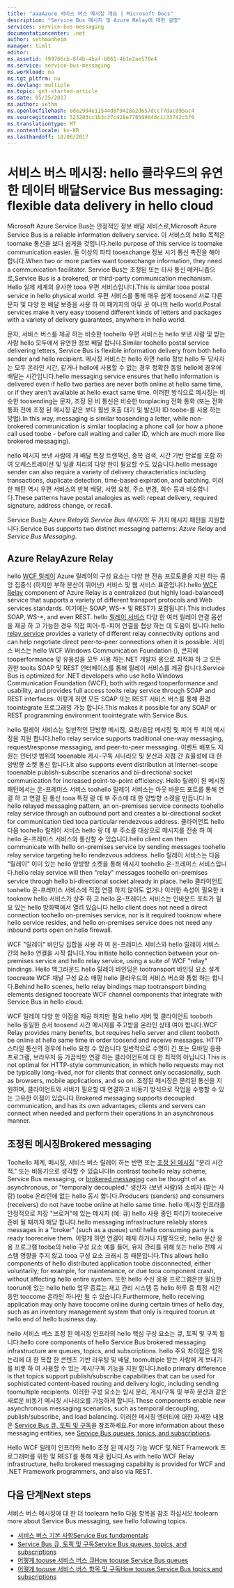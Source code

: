 ```yaml
---
title: "aaaAzure 서비스 버스 메시징 개요 | Microsoft Docs"
description: "Service Bus 메시지 및 Azure Relay에 대한 설명"
services: service-bus-messaging
documentationcenter: .net
author: sethmanheim
manager: timlt
editor: 
ms.assetid: f99766cb-8f4b-4baf-b061-4b1e2ae570e4
ms.service: service-bus-messaging
ms.workload: na
ms.tgt_pltfrm: na
ms.devlang: multiple
ms.topic: get-started-article
ms.date: 05/25/2017
ms.author: sethm
ms.openlocfilehash: ede2904e11544d8f9428a2d657dcc77dacd95ac4
ms.sourcegitcommit: 523283cc1b3c37c428e77850964dc1c33742c5f0
ms.translationtype: MT
ms.contentlocale: ko-KR
ms.lasthandoff: 10/06/2017
---
```

# <a name="service-bus-messaging-flexible-data-delivery-in-hello-cloud"></a><span data-ttu-id="c6d7e-103">서비스 버스 메시징: hello 클라우드의 유연한 데이터 배달</span><span class="sxs-lookup"><span data-stu-id="c6d7e-103">Service Bus messaging: flexible data delivery in hello cloud</span></span>
<span data-ttu-id="c6d7e-104">Microsoft Azure Service Bus는 안정적인 정보 배달 서비스로,</span><span class="sxs-lookup"><span data-stu-id="c6d7e-104">Microsoft Azure Service Bus is a reliable information delivery service.</span></span> <span data-ttu-id="c6d7e-105">이 서비스의 hello 목적은 toomake 통신을 보다 쉽게을 것입니다.</span><span class="sxs-lookup"><span data-stu-id="c6d7e-105">hello purpose of this service is toomake communication easier.</span></span> <span data-ttu-id="c6d7e-106">둘 이상의 파티 tooexchange 정보 시기 통신 촉진을 해야 합니다.</span><span class="sxs-lookup"><span data-stu-id="c6d7e-106">When two or more parties want tooexchange information, they need a communication facilitator.</span></span> <span data-ttu-id="c6d7e-107">Service Bus는 조정된 또는 타사 통신 메커니즘으로,</span><span class="sxs-lookup"><span data-stu-id="c6d7e-107">Service Bus is a brokered, or third-party communication mechanism.</span></span> <span data-ttu-id="c6d7e-108">Hello 실제 세계의 유사한 tooa 우편 서비스입니다.</span><span class="sxs-lookup"><span data-stu-id="c6d7e-108">This is similar tooa postal service in hello physical world.</span></span> <span data-ttu-id="c6d7e-109">우편 서비스를 통해 매우 쉽게 toosend 서로 다른 문자 및 다양 한 배달 보증을 사용 하 여 패키지의 아무 곳 이나의 hello world.</span><span class="sxs-lookup"><span data-stu-id="c6d7e-109">Postal services make it very easy toosend different kinds of letters and packages with a variety of delivery guarantees, anywhere in hello world.</span></span>

<span data-ttu-id="c6d7e-110">문자, 서비스 버스를 제공 하는 비슷한 toohello 우편 서비스는 hello 보낸 사람 및 받는 사람 hello 모두에서 유연한 정보 배달 합니다.</span><span class="sxs-lookup"><span data-stu-id="c6d7e-110">Similar toohello postal service delivering letters, Service Bus is flexible information delivery from both hello sender and hello recipient.</span></span> <span data-ttu-id="c6d7e-111">메시징 서비스는 hello 하면 hello 정보 hello 두 당사자는 모두 온라인 시간, 같거나 hello에 사용할 수 없는 경우 정확한 동일 hello에 경우에 배달는 시간입니다.</span><span class="sxs-lookup"><span data-stu-id="c6d7e-111">hello messaging service ensures that hello information is delivered even if hello two parties are never both online at hello same time, or if they aren't available at hello exact same time.</span></span> <span data-ttu-id="c6d7e-112">이러한 방식으로 메시징는 비슷한 toosending는 문자, 조정 된 비 통신은 비슷한 tooplacing 전화 통화 (또는 전화 통화 전에 조정 된 메시징 같은 보다 훨씬 호출 대기 및 발신자 ID toobe-를 사용 하는 방법).</span><span class="sxs-lookup"><span data-stu-id="c6d7e-112">In this way, messaging is similar toosending a letter, while non-brokered communication is similar tooplacing a phone call (or how a phone call used toobe - before call waiting and caller ID, which are much more like brokered messaging).</span></span>

<span data-ttu-id="c6d7e-113">hello 메시지 보낸 사람에 게 배달 특징 트랜잭션, 중복 검색, 시간 기반 만료를 포함 하 여 오케스트레이션 및 일괄 처리의 다양 한이 필요할 수도 있습니다.</span><span class="sxs-lookup"><span data-stu-id="c6d7e-113">hello message sender can also require a variety of delivery characteristics including transactions, duplicate detection, time-based expiration, and batching.</span></span> <span data-ttu-id="c6d7e-114">이러한 패턴 역시 우편 서비스의 반복 배달, 서명 요청, 주소 변경, 회수 등과 비슷합니다.</span><span class="sxs-lookup"><span data-stu-id="c6d7e-114">These patterns have postal analogies as well: repeat delivery, required signature, address change, or recall.</span></span>

<span data-ttu-id="c6d7e-115">Service Bus는 *Azure Relay*와 *Service Bus 메시지*의 두 가지 메시지 패턴을 지원합니다.</span><span class="sxs-lookup"><span data-stu-id="c6d7e-115">Service Bus supports two distinct messaging patterns: *Azure Relay* and *Service Bus Messaging*.</span></span>

## <a name="azure-relay"></a><span data-ttu-id="c6d7e-116">Azure Relay</span><span class="sxs-lookup"><span data-stu-id="c6d7e-116">Azure Relay</span></span>
<span data-ttu-id="c6d7e-117">hello [WCF 릴레이](../service-bus-relay/relay-what-is-it.md) Azure 릴레이의 구성 요소는 다양 한 전송 프로토콜을 지원 하는 중앙 집중식 (하지만 부하 분산이 뛰어난) 서비스 및 웹 서비스 표준입니다.</span><span class="sxs-lookup"><span data-stu-id="c6d7e-117">hello [WCF Relay](../service-bus-relay/relay-what-is-it.md) component of Azure Relay is a centralized (but highly load-balanced) service that supports a variety of different transport protocols and Web services standards.</span></span> <span data-ttu-id="c6d7e-118">여기에는 SOAP, WS-* 및 REST가 포함됩니다.</span><span class="sxs-lookup"><span data-stu-id="c6d7e-118">This includes SOAP, WS-*, and even REST.</span></span> <span data-ttu-id="c6d7e-119">hello [릴레이 서비스](../service-bus-relay/service-bus-dotnet-how-to-use-relay.md) 다양 한 여러 릴레이 연결 옵션을 제공 하 고 가능한 경우 직접 피어-투-피어 연결을 협상 하는 데 도움이 됩니다.</span><span class="sxs-lookup"><span data-stu-id="c6d7e-119">hello [relay service](../service-bus-relay/service-bus-dotnet-how-to-use-relay.md) provides a variety of different relay connectivity options and can help negotiate direct peer-to-peer connections when it is possible.</span></span> <span data-ttu-id="c6d7e-120">서비스 버스는 hello WCF Windows Communication Foundation (), 큰지에 tooperformance 및 유용성을 모두 사용 하는.NET 개발자 용으로 최적화 하 고 모든 권한 tooits SOAP 및 REST 인터페이스를 통해 릴레이 서비스를 제공 합니다.</span><span class="sxs-lookup"><span data-stu-id="c6d7e-120">Service Bus is optimized for .NET developers who use hello Windows Communication Foundation (WCF), both with regard tooperformance and usability, and provides full access tooits relay service through SOAP and REST interfaces.</span></span> <span data-ttu-id="c6d7e-121">이렇게 하면 모든 SOAP 또는 REST 서비스 버스를 통해 환경 toointegrate 프로그래밍 가능 합니다.</span><span class="sxs-lookup"><span data-stu-id="c6d7e-121">This makes it possible for any SOAP or REST programming environment toointegrate with Service Bus.</span></span>

<span data-ttu-id="c6d7e-122">hello 릴레이 서비스는 일반적인 단방향 메시징, 요청/응답 메시징 및 피어 투 피어 메시징을 지원 합니다.</span><span class="sxs-lookup"><span data-stu-id="c6d7e-122">hello relay service supports traditional one-way messaging, request/response messaging, and peer-to-peer messaging.</span></span> <span data-ttu-id="c6d7e-123">이벤트 배포도 지원는 인터넷 범위의 tooenable 게시-구독 시나리오 및 분산과 지점 간 효율성에 대 한 양방향 소켓 통신 합니다.</span><span class="sxs-lookup"><span data-stu-id="c6d7e-123">It also supports event distribution at Internet-scope tooenable publish-subscribe scenarios and bi-directional socket communication for increased point-to-point efficiency.</span></span> <span data-ttu-id="c6d7e-124">Hello 릴레이 된 메시징 패턴에서는 온-프레미스 서비스 toohello 릴레이 서비스는 아웃 바운드 포트를 통해 연결 하 고 연결 된 통신 tooa 특정 랑 데 부 주소에 대 한 양방향 소켓을 만듭니다.</span><span class="sxs-lookup"><span data-stu-id="c6d7e-124">In hello relayed messaging pattern, an on-premises service connects toohello relay service through an outbound port and creates a bi-directional socket for communication tied tooa particular rendezvous address.</span></span> <span data-ttu-id="c6d7e-125">클라이언트 hello 다음 toohello 릴레이 서비스 hello 랑 데 부 주소를 대상으로 메시지를 전송 하 여 hello 온-프레미스 서비스와 통신할 수 있습니다.</span><span class="sxs-lookup"><span data-stu-id="c6d7e-125">hello client can then communicate with hello on-premises service by sending messages toohello relay service targeting hello rendezvous address.</span></span> <span data-ttu-id="c6d7e-126">hello 릴레이 서비스는 다음 "릴레이" 이미 있는 hello 양방향 소켓을 통해 메시지 toohello 온-프레미스 서비스입니다.</span><span class="sxs-lookup"><span data-stu-id="c6d7e-126">hello relay service will then "relay" messages toohello on-premises service through hello bi-directional socket already in place.</span></span> <span data-ttu-id="c6d7e-127">hello 클라이언트 toohello 온-프레미스 서비스에 직접 연결 하지 않아도 없거나 이러한 속성이 필요한 it tooknow hello 서비스가 상주 하 고 hello 온-프레미스 서비스는 인바운드 포트가 필요 있는 hello 방화벽에서 열려 있습니다.</span><span class="sxs-lookup"><span data-stu-id="c6d7e-127">hello client does not need a direct connection toohello on-premises service, nor is it required tooknow where hello service resides, and hello on-premises service does not need any inbound ports open on hello firewall.</span></span>

<span data-ttu-id="c6d7e-128">WCF "릴레이" 바인딩 집합을 사용 하 여 온-프레미스 서비스와 hello 릴레이 서비스 간의 hello 연결을 시작 합니다.</span><span class="sxs-lookup"><span data-stu-id="c6d7e-128">You initiate hello connection between your on-premises service and hello relay service, using a suite of WCF "relay" bindings.</span></span> <span data-ttu-id="c6d7e-129">Hello 백그라운드 hello 릴레이 바인딩은 tootransport 바인딩 요소 설계 toocreate WCF 채널 구성 요소 매핑 hello 클라우드의 서비스 버스와 통합 하는 합니다.</span><span class="sxs-lookup"><span data-stu-id="c6d7e-129">Behind hello scenes, hello relay bindings map tootransport binding elements designed toocreate WCF channel components that integrate with Service Bus in hello cloud.</span></span>

<span data-ttu-id="c6d7e-130">WCF 릴레이 다양 한 이점을 제공 하지만 필요 hello 서버 및 클라이언트 tooboth hello 동일한 순서 toosend 시간 메시지를 주고받을 온라인 상태 여야 합니다.</span><span class="sxs-lookup"><span data-stu-id="c6d7e-130">WCF Relay provides many benefits, but requires hello server and client tooboth be online at hello same time in order toosend and receive messages.</span></span> <span data-ttu-id="c6d7e-131">HTTP 스타일 통신의 경우에 hello 요청 수 있습니다 일반적으로 수명이 긴 또는 모바일 응용 프로그램, 브라우저 등 가끔씩만 연결 하는 클라이언트에 대 한 최적의 아닙니다.</span><span class="sxs-lookup"><span data-stu-id="c6d7e-131">This is not optimal for HTTP-style communication, in which hello requests may not be typically long-lived, nor for clients that connect only occasionally, such as browsers, mobile applications, and so on.</span></span> <span data-ttu-id="c6d7e-132">조정된 메시징은 분리된 통신을 지원하며, 클라이언트와 서버가 필요할 때 연결하고 비동기 방식으로 작업을 수행할 수 있는 고유한 이점이 있습니다.</span><span class="sxs-lookup"><span data-stu-id="c6d7e-132">Brokered messaging supports decoupled communication, and has its own advantages; clients and servers can connect when needed and perform their operations in an asynchronous manner.</span></span>

## <a name="brokered-messaging"></a><span data-ttu-id="c6d7e-133">조정된 메시징</span><span class="sxs-lookup"><span data-stu-id="c6d7e-133">Brokered messaging</span></span>
<span data-ttu-id="c6d7e-134">Toohello 체계, 메시징, 서비스 버스 릴레이 하는 반면 또는 [조정 된 메시징](service-bus-queues-topics-subscriptions.md) "분리 시간적." 또는 비동기으로 생각할 수 있습니다</span><span class="sxs-lookup"><span data-stu-id="c6d7e-134">In contrast toohello relay scheme, Service Bus messaging, or [brokered messaging](service-bus-queues-topics-subscriptions.md) can be thought of as asynchronous, or "temporally decoupled."</span></span> <span data-ttu-id="c6d7e-135">생산자 (보낸 사람)와 소비자 (받는 사람) toobe 온라인에 없는 hello 동시 합니다.</span><span class="sxs-lookup"><span data-stu-id="c6d7e-135">Producers (senders) and consumers (receivers) do not have toobe online at hello same time.</span></span> <span data-ttu-id="c6d7e-136">hello 메시징 인프라를 안정적으로 저장 "브로커"에 있는 메시지 (예: 큐) hello 사용 중인 파티가 tooreceive 준비 될 때까지 해당 합니다.</span><span class="sxs-lookup"><span data-stu-id="c6d7e-136">hello messaging infrastructure reliably stores messages in a "broker" (such as a queue) until hello consuming party is ready tooreceive them.</span></span> <span data-ttu-id="c6d7e-137">이렇게 하면 연결이 해제 하거나 자발적으로; hello 분산 응용 프로그램 toobe의 hello 구성 요소 예를 들어, 유지 관리를 위해 또는 hello 전체 시스템 영향을 주지 않고 tooa 구성 요소 크래시 등 때문입니다.</span><span class="sxs-lookup"><span data-stu-id="c6d7e-137">This allows hello components of hello distributed application toobe disconnected, either voluntarily; for example, for maintenance, or due tooa component crash, without affecting hello entire system.</span></span> <span data-ttu-id="c6d7e-138">또한 hello 수신 응용 프로그램은만 필요한 toorun에 있는 hello hello 업무 종료는 재고 관리 시스템 등 hello 하루 중 특정 시간 동안 toocome 온라인 하나만 될 수 있습니다.</span><span class="sxs-lookup"><span data-stu-id="c6d7e-138">Furthermore, hello receiving application may only have toocome online during certain times of hello day, such as an inventory management system that only is required toorun at hello end of hello business day.</span></span>

<span data-ttu-id="c6d7e-139">hello 서비스 버스 조정 된 메시징 인프라의 hello 핵심 구성 요소는 큐, 토픽 및 구독 됩니다.</span><span class="sxs-lookup"><span data-stu-id="c6d7e-139">hello core components of hello Service Bus brokered messaging infrastructure are queues, topics, and subscriptions.</span></span>  <span data-ttu-id="c6d7e-140">hello 주요 차이점은 항목 논리에 대 한 복잡 한 콘텐츠 기반 라우팅 및 배달, toomultiple 받는 사람에 게 보내기를 비롯 하 여 사용할 수 있는 게시/구독 기능을 지원 합니다.</span><span class="sxs-lookup"><span data-stu-id="c6d7e-140">hello primary difference is that topics support publish/subscribe capabilities that can be used for sophisticated content-based routing and delivery logic, including sending toomultiple recipients.</span></span> <span data-ttu-id="c6d7e-141">이러한 구성 요소는 임시 분리, 게시/구독 및 부하 분산과 같은 새로운 비동기 메시징 시나리오를 가능하게 합니다.</span><span class="sxs-lookup"><span data-stu-id="c6d7e-141">These components enable new asynchronous messaging scenarios, such as temporal decoupling, publish/subscribe, and load balancing.</span></span> <span data-ttu-id="c6d7e-142">이러한 메시징 엔터티에 대한 자세한 내용은 [Service Bus 큐, 토픽 및 구독](service-bus-queues-topics-subscriptions.md)을 참조하세요.</span><span class="sxs-lookup"><span data-stu-id="c6d7e-142">For more information about these messaging entities, see [Service Bus queues, topics, and subscriptions](service-bus-queues-topics-subscriptions.md).</span></span>

<span data-ttu-id="c6d7e-143">Hello WCF 릴레이 인프라와 hello 조정 된 메시징 기능 WCF 및.NET Framework 프로그래머를 위한 및 REST를 통해 제공 됩니다.</span><span class="sxs-lookup"><span data-stu-id="c6d7e-143">As with hello WCF Relay infrastructure, hello brokered messaging capability is provided for WCF and .NET Framework programmers, and also via REST.</span></span>

## <a name="next-steps"></a><span data-ttu-id="c6d7e-144">다음 단계</span><span class="sxs-lookup"><span data-stu-id="c6d7e-144">Next steps</span></span>
<span data-ttu-id="c6d7e-145">서비스 버스 메시징에 대 한 더 toolearn hello 다음 항목을 참조 하십시오.</span><span class="sxs-lookup"><span data-stu-id="c6d7e-145">toolearn more about Service Bus messaging, see hello following topics.</span></span>

* [<span data-ttu-id="c6d7e-146">서비스 버스 기본 사항</span><span class="sxs-lookup"><span data-stu-id="c6d7e-146">Service Bus fundamentals</span></span>](service-bus-fundamentals-hybrid-solutions.md)
* [<span data-ttu-id="c6d7e-147">Service Bus 큐, 토픽 및 구독</span><span class="sxs-lookup"><span data-stu-id="c6d7e-147">Service Bus queues, topics, and subscriptions</span></span>](service-bus-queues-topics-subscriptions.md)
* [<span data-ttu-id="c6d7e-148">어떻게 toouse 서비스 버스 큐</span><span class="sxs-lookup"><span data-stu-id="c6d7e-148">How toouse Service Bus queues</span></span>](service-bus-dotnet-get-started-with-queues.md)
* [<span data-ttu-id="c6d7e-149">어떻게 toouse 서비스 버스 항목 및 구독</span><span class="sxs-lookup"><span data-stu-id="c6d7e-149">How toouse Service Bus topics and subscriptions</span></span>](service-bus-dotnet-how-to-use-topics-subscriptions.md)

